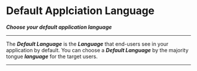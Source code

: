 # Default Applciation Language

***Choose your default application language***

---

The ***Default Language*** is the ***Language*** that end-users see in your application by default. You can choose a ***Default Language*** by the majority tongue ***language*** for the target users.

---
